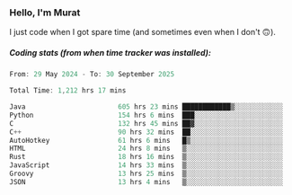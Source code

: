 ### Hello, I'm Murat

I just code when I got spare time (and sometimes even when I don't 🙃).

##### Coding stats (from when time tracker was installed):
<!--START_SECTION:wakatime-->

```cpp
From: 29 May 2024 - To: 30 September 2025

Total Time: 1,212 hrs 17 mins

Java                       605 hrs 23 mins ████████████▒░░░░░░░░░░░░   49.66 %
Python                     154 hrs 6 mins  ███░░░░░░░░░░░░░░░░░░░░░░   12.64 %
C                          132 hrs 45 mins ██▓░░░░░░░░░░░░░░░░░░░░░░   10.89 %
C++                        90 hrs 32 mins  ██░░░░░░░░░░░░░░░░░░░░░░░   07.43 %
AutoHotkey                 61 hrs 6 mins   █▒░░░░░░░░░░░░░░░░░░░░░░░   05.01 %
HTML                       24 hrs 8 mins   ▒░░░░░░░░░░░░░░░░░░░░░░░░   01.98 %
Rust                       18 hrs 16 mins  ▒░░░░░░░░░░░░░░░░░░░░░░░░   01.50 %
JavaScript                 14 hrs 33 mins  ▒░░░░░░░░░░░░░░░░░░░░░░░░   01.19 %
Groovy                     13 hrs 25 mins  ▒░░░░░░░░░░░░░░░░░░░░░░░░   01.10 %
JSON                       13 hrs 4 mins   ▒░░░░░░░░░░░░░░░░░░░░░░░░   01.07 %
```

<!--END_SECTION:wakatime-->
